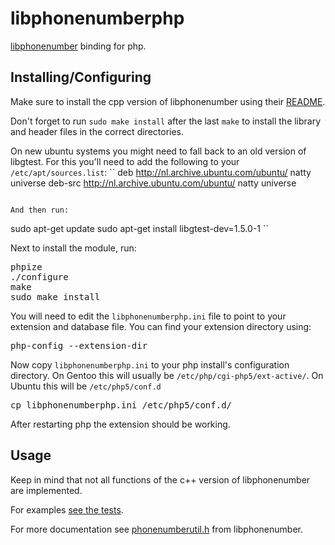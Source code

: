 libphonenumberphp
==================

[libphonenumber](http://code.google.com/p/libphonenumber/) binding for php.


Installing/Configuring
----------------------

Make sure to install the cpp version of libphonenumber using their [README](http://code.google.com/p/libphonenumber/source/browse/trunk/cpp/README).

Don't forget to run `sudo make install` after the last `make` to install the library and header files in the correct directories.


On new ubuntu systems you might need to fall back to an old version of libgtest. For this you'll need to add the following to your `/etc/apt/sources.list`:
``
deb http://nl.archive.ubuntu.com/ubuntu/ natty universe
deb-src http://nl.archive.ubuntu.com/ubuntu/ natty universe
```

And then run:
```
sudo apt-get update
sudo apt-get install libgtest-dev=1.5.0-1
``


Next to install the module, run:

<pre>
phpize
./configure
make
sudo make install
</pre>

You will need to edit the `libphonenumberphp.ini` file to point to your extension and database file. You can find your extension directory using:

<pre>
php-config --extension-dir
</pre>

Now copy `libphonenumberphp.ini` to your php install's configuration directory. On Gentoo this will usually be `/etc/php/cgi-php5/ext-active/`. On Ubuntu this will be `/etc/php5/conf.d`

<pre>
cp libphonenumberphp.ini /etc/php5/conf.d/
</pre>

After restarting php the extension should be working.


Usage
-----

Keep in mind that not all functions of the c++ version of libphonenumber are implemented.

For examples [see the tests](https://github.com/ErikDubbelboer/libphonenumberphp/blob/master/tests/libphonenumber_01.phpt).

For more documentation see [phonenumberutil.h](http://code.google.com/p/libphonenumber/source/browse/trunk/cpp/src/phonenumbers/phonenumberutil.h) from libphonenumber.

